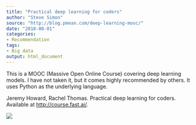 ```yaml
---
title: "Practical deep learning for coders"
author: "Steve Simon"
source: "http://blog.pmean.com/deep-learning-mooc/"
date: "2018-08-01"
categories:
- Recommendation
tags:
- Big data
output: html_document
---
```


This is a MOOC (Massive Open Online Course) covering deep learning
models. I have not taken it, but it comes highly recommended by others.
It uses Python as the underlying language.

<!---More--->

Jeremy Howard, Rachel Thomas. Practical deep learning for coders.
Available at <http://course.fast.ai/>.

![](http://www.pmean.com/images/images/18/deep-learning-mooc01.png)




